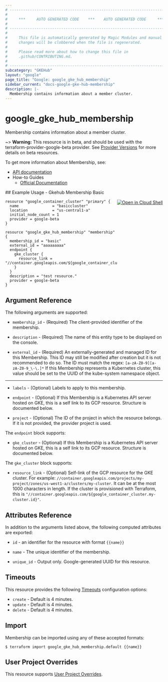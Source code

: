 ```yaml
---
# ----------------------------------------------------------------------------
#
#     ***     AUTO GENERATED CODE    ***    AUTO GENERATED CODE     ***
#
# ----------------------------------------------------------------------------
#
#     This file is automatically generated by Magic Modules and manual
#     changes will be clobbered when the file is regenerated.
#
#     Please read more about how to change this file in
#     .github/CONTRIBUTING.md.
#
# ----------------------------------------------------------------------------
subcategory: "GKEHub"
layout: "google"
page_title: "Google: google_gke_hub_membership"
sidebar_current: "docs-google-gke-hub-membership"
description: |-
  Membership contains information about a member cluster.
---
```


# google\_gke\_hub\_membership

Membership contains information about a member cluster.

~> **Warning:** This resource is in beta, and should be used with the terraform-provider-google-beta provider.
See [Provider Versions](https://terraform.io/docs/providers/google/guides/provider_versions.html) for more details on beta resources.

To get more information about Membership, see:

* [API documentation](https://cloud.google.com/gkehub/docs/reference/rest/v1beta1/projects.locations.memberships)
* How-to Guides
    * [Official Documentation](https://cloud.google.com/gkehub/docs/)

<div class = "oics-button" style="float: right; margin: 0 0 -15px">
  <a href="https://console.cloud.google.com/cloudshell/open?cloudshell_git_repo=https%3A%2F%2Fgithub.com%2Fterraform-google-modules%2Fdocs-examples.git&cloudshell_working_dir=gkehub_membership_basic&cloudshell_image=gcr.io%2Fgraphite-cloud-shell-images%2Fterraform%3Alatest&open_in_editor=main.tf&cloudshell_print=.%2Fmotd&cloudshell_tutorial=.%2Ftutorial.md" target="_blank">
    <img alt="Open in Cloud Shell" src="//gstatic.com/cloudssh/images/open-btn.svg" style="max-height: 44px; margin: 32px auto; max-width: 100%;">
  </a>
</div>
## Example Usage - Gkehub Membership Basic


```hcl
resource "google_container_cluster" "primary" {
  name               = "basiccluster"
  location           = "us-central1-a"
  initial_node_count = 1
  provider = google-beta
}

resource "google_gke_hub_membership" "membership" {
  membership_id = "basic"
  external_id = "aaaaaaaaa"
  endpoint {
    gke_cluster {
      resource_link = "//container.googleapis.com/${google_container_cluster.primary.id}"
    }
  }
  description = "test resource."
  provider = google-beta
}
```

## Argument Reference

The following arguments are supported:


* `membership_id` -
  (Required)
  The client-provided identifier of the membership.

* `description` -
  (Required)
  The name of this entity type to be displayed on the console.

* `external_id` -
  (Required)
  An externally-generated and managed ID for this Membership.
  This ID may still be modified after creation but it is not recommended to do so.
  The ID must match the regex: `[a-zA-Z0-9][a-zA-Z0-9_\-\.]*` If this Membership
  represents a Kubernetes cluster, this value should be set to the UUID of the
  kube-system namespace object.


- - -


* `labels` -
  (Optional)
  Labels to apply to this membership.

* `endpoint` -
  (Optional)
  If this Membership is a Kubernetes API server hosted on GKE, this is a self link to its GCP resource.
  Structure is documented below.

* `project` - (Optional) The ID of the project in which the resource belongs.
    If it is not provided, the provider project is used.


The `endpoint` block supports:

* `gke_cluster` -
  (Optional)
  If this Membership is a Kubernetes API server hosted on GKE, this is a self link to its GCP resource.
  Structure is documented below.


The `gke_cluster` block supports:

* `resource_link` -
  (Optional)
  Self-link of the GCP resource for the GKE cluster.
  For example: `//container.googleapis.com/projects/my-project/zones/us-west1-a/clusters/my-cluster`.
  It can be at the most 1000 characters in length.  If the cluster is provisioned with Terraform,
  this is `"//container.googleapis.com/${google_container_cluster.my-cluster.id}"`.

## Attributes Reference

In addition to the arguments listed above, the following computed attributes are exported:

* `id` - an identifier for the resource with format `{{name}}`

* `name` -
  The unique identifier of the membership.

* `unique_id` -
  Output only. Google-generated UUID for this resource.


## Timeouts

This resource provides the following
[Timeouts](/docs/configuration/resources.html#timeouts) configuration options:

- `create` - Default is 4 minutes.
- `update` - Default is 4 minutes.
- `delete` - Default is 4 minutes.

## Import

Membership can be imported using any of these accepted formats:

```
$ terraform import google_gke_hub_membership.default {{name}}
```

## User Project Overrides

This resource supports [User Project Overrides](https://www.terraform.io/docs/providers/google/guides/provider_reference.html#user_project_override).
